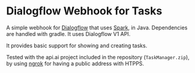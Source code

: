 Dialogflow Webhook for Tasks
======================

A simple webhook for [Dialogflow](https://dialogflow.com/) that uses [Spark](http://sparkjava.com/), in Java. Dependencies are handled with gradle. It uses Dialogflow V1 API.

It provides basic support for showing and creating tasks.

Tested with the api.ai project included in the repository (`TaskManager.zip`), by using [ngrok](https://ngrok.com/) for having a public address with HTPPS.
